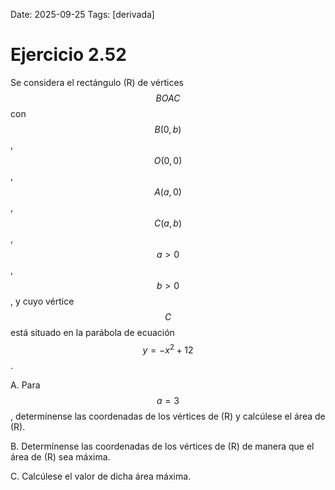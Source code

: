 Date: 2025-09-25
Tags: [derivada]

# Ejercicio 2.52

 
Se considera el rectángulo (R) de vértices  $$ BOAC$$   con  $$ B(0,b)$$  ,  $$ O(0,0)$$  ,  $$ A(a,0)$$  ,  $$ C(a,b)$$  ,  $$ a>0$$  ,  $$ b>0$$  , y cuyo vértice  $$ C$$   está situado en la parábola de ecuación  $$ y=-x^2+12$$  .

A.    Para  $$ a=3$$  , determínense las coordenadas de los vértices de (R) y calcúlese el área de (R).

B.    Determínense las coordenadas de los vértices de (R) de manera que el área de (R) sea máxima.

C.    Calcúlese el valor de dicha área máxima.

